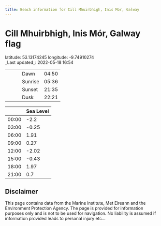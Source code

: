 ```yaml
---
title: Beach information for Cill Mhuirbhigh, Inis Mór, Galway
---
```

# Cill Mhuirbhigh, Inis Mór, Galway <span class="material-icons blue-flag">flag</span>

<div class="location-info">latitude: 53.13174245 longitude: -9.74910274</div>
<div class="met-eireann-warnings"></div>
_Last updated_: 2022-05-18 16:54

|   |   |   |   |   |
|---|---|---|---|---|
|   |   |   | Dawn  | 04:50 |
|   |   |   | Sunrise  | 05:36 |
|   |   |   | Sunset  | 21:35 |
|   |   |   | Dusk  | 22:21 |

<div></div>

|   | Sea Level  |
|---|---|
| 00:00 | -2.2 |
| 03:00 | -0.25 |
| 06:00 | 1.91 |
| 09:00 | 0.27 |
| 12:00 | -2.02 |
| 15:00 | -0.43 |
| 18:00 | 1.97 |
| 21:00 | 0.7 |

## Disclaimer

This page contains data from the Marine Institute,
Met Eireann and the Environment Protection Agency. The page is provided for
information purposes only and is not to be used for navigation. No liability
is assumed if information provided leads to personal injury etc...